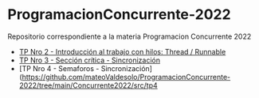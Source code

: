 # ProgramacionConcurrente-2022
Repositorio correspondiente a la materia Programacion Concurrente 2022
- [TP Nro 2 - Introducción al trabajo con hilos: Thread / Runnable](https://github.com/mateoValdesolo/ProgramacionConcurrente-2022/tree/main/Concurrente2022/src/tp2)
- [TP Nro 3 - Sección crítica - Sincronización](https://github.com/mateoValdesolo/ProgramacionConcurrente-2022/tree/main/Concurrente2022/src/tp3)
- [TP Nro 4 - Semaforos - Sincronización](https://github.com/mateoValdesolo/ProgramacionConcurrente-2022/tree/main/Concurrente2022/src/tp4
